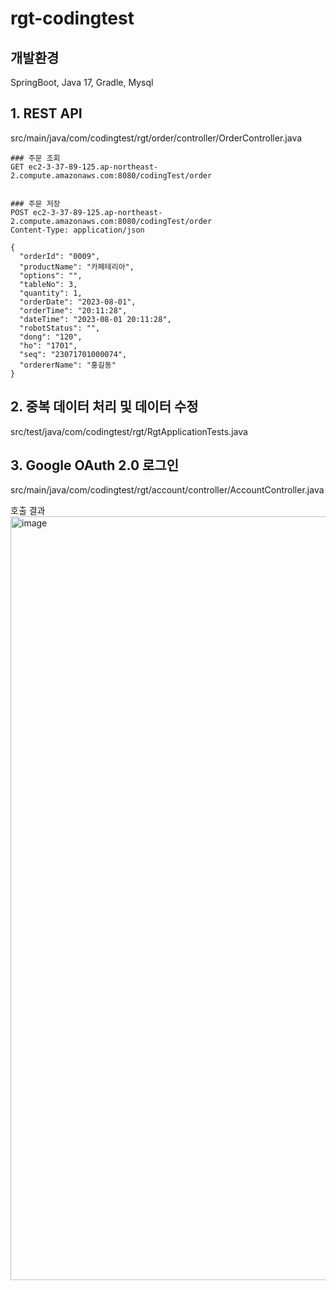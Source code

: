 # rgt-codingtest

## 개발환경
SpringBoot, Java 17, Gradle, Mysql

## 1. REST API
src/main/java/com/codingtest/rgt/order/controller/OrderController.java

```
### 주문 조회
GET ec2-3-37-89-125.ap-northeast-2.compute.amazonaws.com:8080/codingTest/order


### 주문 저장
POST ec2-3-37-89-125.ap-northeast-2.compute.amazonaws.com:8080/codingTest/order
Content-Type: application/json

{
  "orderId": "0009",
  "productName": "카페테리아",
  "options": "",
  "tableNo": 3,
  "quantity": 1,
  "orderDate": "2023-08-01",
  "orderTime": "20:11:28",
  "dateTime": "2023-08-01 20:11:28",
  "robotStatus": "",
  "dong": "120",
  "ho": "1701",
  "seq": "23071701000074",
  "ordererName": "홍길동"
}
```

## 2. 중복 데이터 처리 및 데이터 수정
src/test/java/com/codingtest/rgt/RgtApplicationTests.java

## 3. Google OAuth 2.0 로그인
src/main/java/com/codingtest/rgt/account/controller/AccountController.java

호출 결과
<img width="1222" alt="image" src="https://github.com/jjinoon/rgt-codingtest/assets/133078696/24586bdd-bd26-4f9e-b486-e46b77ea3b61">
